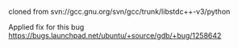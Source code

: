 cloned from svn://gcc.gnu.org/svn/gcc/trunk/libstdc++-v3/python

Applied fix for this bug
https://bugs.launchpad.net/ubuntu/+source/gdb/+bug/1258642
